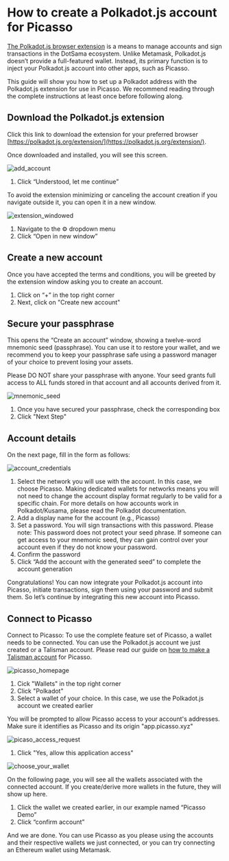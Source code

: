 # How to create a Polkadot.js account for Picasso

[The Polkadot.js browser extension](https://polkadot.js.org/extension/) is a means to manage accounts and sign transactions in the DotSama ecosystem. 
Unlike Metamask, Polkadot.js doesn’t provide a full-featured wallet. Instead, 
its primary function is to inject your Polkadot.js account into other apps, such as Picasso.

This guide will show you how to set up a Polkadot address with the Polkadot.js extension for use in Picasso. 
We recommend reading through the complete instructions at least once before following along.

## Download the Polkadot.js extension
Click this link to download the extension for your preferred browser
[https://polkadot.js.org/extension/](https://polkadot.js.org/extension/).

Once downloaded and installed, you will see this screen.

![add_account](./add-account.png)

1. Click “Understood, let me continue”

To avoid the extension minimizing or canceling the account creation if you navigate outside it, 
you can open it in a new window.

![extension_windowed](./extension-windowed.png)

1. Navigate to the ⚙️ dropdown menu
2. Click “Open in new window”

## Create a new account

Once you have accepted the terms and conditions, you will be greeted by the extension window asking you to create an account.

1. Click on “+” in the top right corner
2. Next, click on "Create new account"

## Secure your passphrase

This opens the “Create an account” window, showing a twelve-word mnemonic seed (passphrase). 
You can use it to restore your wallet, 
and we recommend you to keep your passphrase safe using a password manager of your choice to prevent losing your assets.

Please DO NOT share your passphrase with anyone. 
Your seed grants full access to ALL funds stored in that account and all accounts derived from it.

![mnemonic_seed](./mnemonic-seed-polkadotjs.png)

1. Once you have secured your passphrase, check the corresponding box
2. Click "Next Step"

## Account details

On the next page, fill in the form as follows:

![account_credentials](./account-credentials.png)

1. Select the network you will use with the account. In this case, we choose Picasso. 
   Making dedicated wallets for networks means you will not need to change the account display format regularly 
   to be valid for a specific chain. 
   For more details on how accounts work in Polkadot/Kusama, please read the Polkadot documentation.
2. Add a display name for the account (e.g., Picasso)
3. Set a password. You will sign transactions with this password. Please note: 
   This password does not protect your seed phrase. If someone can get access to your mnemonic seed, 
   they can gain control over your account even if they do not know your password.
4. Confirm the password
5. Click “Add the account with the generated seed” to complete the account generation

Congratulations! You can now integrate your Polkadot.js account into Picasso, 
initiate transactions, sign them using your password and submit them. 
So let’s continue by integrating this new account into Picasso.

## Connect to Picasso
Connect to Picasso:
To use the complete feature set of Picasso, a wallet needs to be connected. 
You can use the Polkadot.js account we just created or a Talisman account. 
Please read our guide on [how to make a Talisman account](./talisman-create-account.md) for Picasso.

![picasso_homepage](./picasso-homepage.png)

1. Cick "Wallets" in the top right corner
2. Click "Polkadot"
3. Select a wallet of your choice. In this case, we use the Polkadot.js account we created earlier

You will be prompted to allow Picasso access to your account's addresses. 
Make sure it identifies as Picasso and its origin "app.picasso.xyz"

![picaso_access_request](./picasso-access-request.png)

1. Click "Yes, allow this application access"

![choose_your_wallet](./choose-your-wallet.png)

On the following page, you will see all the wallets associated with the connected account. 
If you create/derive more wallets in the future, they will show up here.

1. Click the wallet we created earlier, in our example named “Picasso Demo”
2. Click “confirm account”

And we are done. You can use Picasso as you please using the accounts and their respective wallets we just connected, 
or you can try connecting an Ethereum wallet using Metamask.
